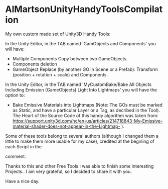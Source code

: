 # AlMartsonUnityHandyToolsCompilation
My own custom made set of Unity3D Handy Tools: 

In the Unity Editor, in the TAB named 'GamObjects and Components' you will have:
* Multiple Components Copy between two GameObjects.
* Components deletion
* GameObject Replace (by another GO in Scene or a Prefab): Transform (position + rotation + scale) and Components.

In the Unity Editor, in the TAB named 'MyCustomBake/Bake All Objects Including Emission (GameObjects) Light Into Lightmaps' you will have the option to:
* Bake Emissive Materials into Lightmaps (Note: The GOs must be marked as Static, and have a particular Layer or a Tag, as decribed in the Tool). The Heart of the Source Code of this handy algorithm was taken from: https://support.unity3d.com/hc/en-us/articles/214718843-My-Emissive-material-shader-does-not-appear-in-the-Lightmap- ).

Some of these tools belong to several authors (although I changed them a little to make them more usable for my case), credited at the begining of each Script in the <summary> comment.

Thanks to this and other Free Tools I was able to finish some interesting Projects.. I am very grateful, so I decided to share it with you.

Have a nice day.

